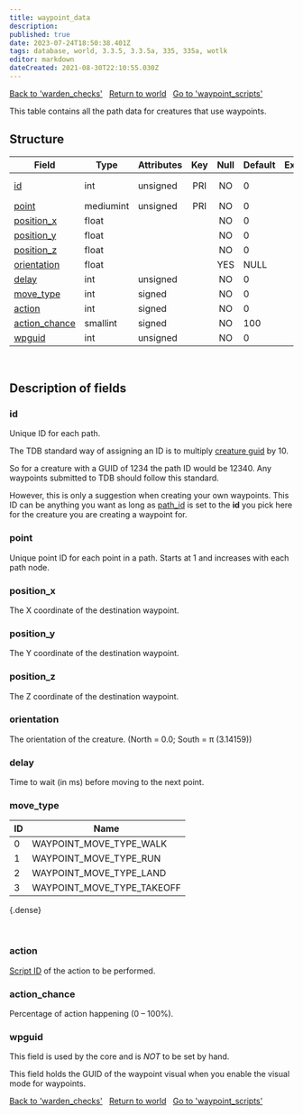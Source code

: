 ```yaml
---
title: waypoint_data
description: 
published: true
date: 2023-07-24T18:50:38.401Z
tags: database, world, 3.3.5, 3.3.5a, 335, 335a, wotlk
editor: markdown
dateCreated: 2021-08-30T22:10:55.030Z
---
```


<a href="https://trinitycore.info/en/database/335/world/warden_checks" class="mt-5 v-btn v-btn--depressed v-btn--flat v-btn--outlined theme--light v-size--default darkblue--text text--lighten-3"><span class="v-btn__content"><i aria-hidden="true" class="v-icon notranslate v-icon--left mdi mdi-arrow-left theme--light"></i><span>Back to 'warden_checks'</span></span></a>&nbsp;&nbsp;&nbsp;<a href="https://trinitycore.info/en/database/335/world/home" class="mt-5 v-btn v-btn--depressed v-btn--flat v-btn--outlined theme--light v-size--default darkblue--text text--lighten-3"><span class="v-btn__content"><i aria-hidden="true" class="v-icon notranslate v-icon--left mdi mdi-home-outline theme--light"></i><span>Return to world</span></span></a>&nbsp;&nbsp;&nbsp;<a href="https://trinitycore.info/en/database/335/world/waypoint_scripts" class="mt-5 v-btn v-btn--depressed v-btn--flat v-btn--outlined theme--light v-size--default darkblue--text text--lighten-3"><span class="v-btn__content"><span>Go to 'waypoint_scripts'</span><i aria-hidden="true" class="v-icon notranslate v-icon--right mdi mdi-arrow-right theme--light"></i></span></a>

This table contains all the path data for creatures that use waypoints.

## Structure

| Field | Type | Attributes | Key | Null | Default | Extra | Comment |
| --- | --- | --- | :---: | :---: | --- | --- | --- |
| [id](#id) | int | unsigned | PRI | NO | 0 |  | Creature GUID |
| [point](#point) | mediumint | unsigned | PRI | NO | 0 |  |  |
| [position_x](#position_x) | float |  |  | NO | 0 |  |  |
| [position_y](#position_y) | float |  |  | NO | 0 |  |  |
| [position_z](#position_z) | float |  |  | NO | 0 |  |  |
| [orientation](#orientation) | float |  |  | YES | NULL |  |  |
| [delay](#delay) | int | unsigned |  | NO | 0 |  |  |
| [move_type](#move_type) | int | signed |  | NO | 0 |  |  |
| [action](#action) | int | signed |  | NO | 0 |  |  |
| [action_chance](#action_chance) | smallint | signed |  | NO | 100 |  |  |
| [wpguid](#wpguid) | int | unsigned |  | NO | 0 |  |  |
&nbsp;
## Description of fields

### id
Unique ID for each path.

The TDB standard way of assigning an ID is to multiply [creature guid](../world/creature#guid) by 10.

So for a creature with a GUID of 1234 the path ID would be 12340. Any waypoints submitted to TDB should follow this standard.

However, this is only a suggestion when creating your own waypoints. This ID can be anything you want as long as [path_id](../world/creature_addon#path_id) is set to the **id** you pick here for the creature you are creating a waypoint for.
&nbsp;

### point
Unique point ID for each point in a path. Starts at 1 and increases with each path node.
&nbsp;

### position_x
The X coordinate of the destination waypoint.
&nbsp;

### position_y
The Y coordinate of the destination waypoint.
&nbsp;

### position_z
The Z coordinate of the destination waypoint.
&nbsp;

### orientation
The orientation of the creature. (North = 0.0; South = π (3.14159))
&nbsp;

### delay
Time to wait (in ms) before moving to the next point.
&nbsp;

### move_type
| ID | Name |
|----|------|
| 0 | WAYPOINT_MOVE_TYPE_WALK |
| 1 | WAYPOINT_MOVE_TYPE_RUN |
| 2 | WAYPOINT_MOVE_TYPE_LAND |
| 3 | WAYPOINT_MOVE_TYPE_TAKEOFF |
{.dense}

&nbsp;

### action
[Script ID](../world/waypoint_scripts#id) of the action to be performed.
&nbsp;

### action_chance
Percentage of action happening (0 – 100%).
&nbsp;

### wpguid
This field is used by the core and is _NOT_ to be set by hand.

This field holds the GUID of the waypoint visual when you enable the visual mode for waypoints.
&nbsp;

<a href="https://trinitycore.info/en/database/335/world/warden_checks" class="mt-5 v-btn v-btn--depressed v-btn--flat v-btn--outlined theme--light v-size--default darkblue--text text--lighten-3"><span class="v-btn__content"><i aria-hidden="true" class="v-icon notranslate v-icon--left mdi mdi-arrow-left theme--light"></i><span>Back to 'warden_checks'</span></span></a>&nbsp;&nbsp;&nbsp;<a href="https://trinitycore.info/en/database/335/world/home" class="mt-5 v-btn v-btn--depressed v-btn--flat v-btn--outlined theme--light v-size--default darkblue--text text--lighten-3"><span class="v-btn__content"><i aria-hidden="true" class="v-icon notranslate v-icon--left mdi mdi-home-outline theme--light"></i><span>Return to world</span></span></a>&nbsp;&nbsp;&nbsp;<a href="https://trinitycore.info/en/database/335/world/waypoint_scripts" class="mt-5 v-btn v-btn--depressed v-btn--flat v-btn--outlined theme--light v-size--default darkblue--text text--lighten-3"><span class="v-btn__content"><span>Go to 'waypoint_scripts'</span><i aria-hidden="true" class="v-icon notranslate v-icon--right mdi mdi-arrow-right theme--light"></i></span></a>
